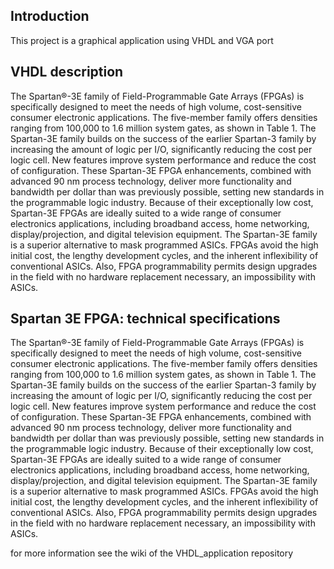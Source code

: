 ## Introduction

This project is a graphical application using VHDL and VGA port

## VHDL description

The Spartan®-3E family of Field-Programmable Gate Arrays (FPGAs) is specifically designed to meet the needs of high volume, cost-sensitive consumer electronic applications. The five-member family offers densities ranging from 100,000 to 1.6 million system gates, as shown in Table 1. The Spartan-3E family builds on the success of the earlier Spartan-3 family by increasing the amount of logic per I/O, significantly reducing the cost per logic cell. New features improve system performance and reduce the cost of configuration. These Spartan-3E FPGA enhancements, combined with advanced 90 nm process technology, deliver more functionality and bandwidth per dollar than was previously possible, setting new standards in the programmable logic industry. Because of their exceptionally low cost, Spartan-3E FPGAs are ideally suited to a wide range of consumer electronics applications, including broadband access, home networking, display/projection, and digital television equipment. The Spartan-3E family is a superior alternative to mask programmed ASICs. FPGAs avoid the high initial cost, the lengthy development cycles, and the inherent inflexibility of conventional ASICs. Also, FPGA programmability permits design upgrades in the field with no hardware replacement necessary, an impossibility with ASICs.

## Spartan 3E FPGA: technical specifications

The Spartan®-3E family of Field-Programmable Gate Arrays (FPGAs) is specifically designed to meet the needs of high volume, cost-sensitive consumer electronic applications. The five-member family offers densities ranging from 100,000 to 1.6 million system gates, as shown in Table 1. The Spartan-3E family builds on the success of the earlier Spartan-3 family by increasing the amount of logic per I/O, significantly reducing the cost per logic cell. New features improve system performance and reduce the cost of configuration. These Spartan-3E FPGA enhancements, combined with advanced 90 nm process technology, deliver more functionality and bandwidth per dollar than was previously possible, setting new standards in the programmable logic industry. Because of their exceptionally low cost, Spartan-3E FPGAs are ideally suited to a wide range of consumer electronics applications, including broadband access, home networking, display/projection, and digital television equipment. The Spartan-3E family is a superior alternative to mask programmed ASICs. FPGAs avoid the high initial cost, the lengthy development cycles, and the inherent inflexibility of conventional ASICs. Also, FPGA programmability permits design upgrades in the field with no hardware replacement necessary, an impossibility with ASICs.


for more information see the wiki of the VHDL_application repository
